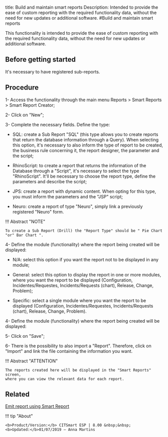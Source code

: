 title: Build and maintain smart reports
Description: Intended to provide the ease of custom reporting with the required functionality data, without the need for new updates or additional software.
#Build and maintain smart reports

This functionality is intended to provide the ease of custom reporting with the
required functionality data, without the need for new updates or additional
software.

Before getting started
--------------------------

It's necessary to have registered sub-reports.

Procedure
-------------

1-  Access the functionality through the main menu Reports \> Smart Reports \>
    Smart Report Creator;

2-  Click on "New";

3-  Complete the necessary fields. Define the type:

   + SQL: create a Sub Report "SQL" (this type allows you to create reports that return the database information through a Query). When selecting this option, it's necessary to also inform the type of report to be created, the business rule concerning it, the report designer, the parameter and the script;  

  + RhinoScript: to create a report that returns the information of the Database through a "Script", it's necessary to select the type "RhinoScript". It'll be necessary to choose the report type, define the parameters and describe the script;  

  + JPS: create a report with dynamic content. When opting for this type, you must inform the parameters and the "JSP" script;  

  + Neuro: create a report of type "Neuro", simply link a previously registered "Neuro" form.  



!!! Abstract "NOTE"

    To create a Sub Report (Drill) the "Report Type" should be " Pie Chart
    "or" Bar Chart ".  

4- Define the module (functionality) where the report being created will be
    displayed:

   +	N/A: select this option if you want the report not to be displayed in any module;  

   +	General: select this option to display the report in one or more modules, where you want the report to be displayed (Configuration, Incidentes/Requestes, Incidents/Requests (chart), Release, Change, Problem);  

   +	Specific: select a single module where you want the report to be displayed (Configuration, Incidentes/Requestes, Incidents/Requests (chart), Release, Change, Problem).  


4-  Define the module (functionality) where the report being created will be
    displayed:

5-  Click on "Save";

6-  There is the possibility to also import a "Report". Therefore, click on
    "Import" and link the file containing the information you want.

!!! Abstract "ATTENTION"

    The reports created here will be displayed in the "Smart Reports" screen,
    where you can view the relevant data for each report.  

Related
-------

[Emit report using Smart Report](/en-us/citsmart-esp-8/additional-features/reports/create/smart-reports/configuration/create-smart-report.html)




!!! tip "About"

    <b>Product/Version:</b> CITSmart ESP | 8.00 &nbsp;&nbsp;
    <b>Updated:</b>01/07/2019 – Anna Martins
